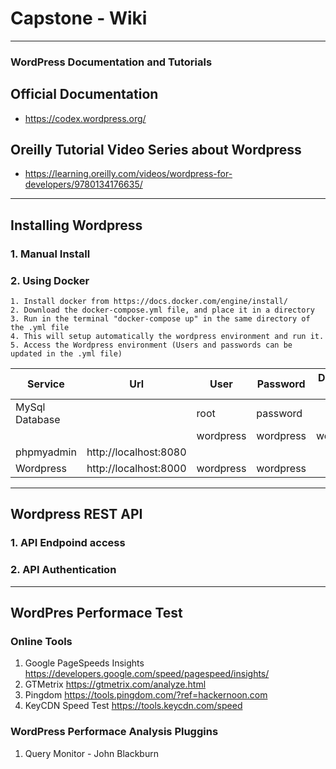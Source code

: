 # Capstone - Wiki 

------------------------------------------

### WordPress Documentation and Tutorials 
## Official Documentation
   - https://codex.wordpress.org/
## Oreilly Tutorial Video Series about Wordpress
   - https://learning.oreilly.com/videos/wordpress-for-developers/9780134176635/ 

-----------------------------------

## Installing Wordpress
### 1. Manual Install
### 2. Using Docker
    1. Install docker from https://docs.docker.com/engine/install/
    2. Download the docker-compose.yml file, and place it in a directory
    3. Run in the terminal "docker-compose up" in the same directory of the .yml file
    4. This will setup automatically the wordpress environment and run it.
    5. Access the Wordpress environment (Users and passwords can be updated in the .yml file)

|Service|Url|User|Password|Database Name|
|-------|-------|-----|-----|-----|
|MySql Database||root|password||
|||wordpress|wordpress|wordpress|
|phpmyadmin|http://localhost:8080||||
|Wordpress|http://localhost:8000|wordpress|wordpress||

-------------------------------

## Wordpress REST API 
### 1. API Endpoind access
### 2. API Authentication 

-------------------------------
## WordPres Performace Test
### Online Tools
   1. Google PageSpeeds Insights https://developers.google.com/speed/pagespeed/insights/
   2. GTMetrix https://gtmetrix.com/analyze.html
   3. Pingdom https://tools.pingdom.com/?ref=hackernoon.com
   4. KeyCDN Speed Test https://tools.keycdn.com/speed

### WordPress Performace Analysis Pluggins
   1. Query Monitor - John Blackburn



